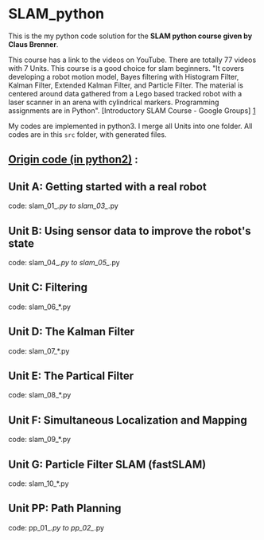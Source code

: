 # SLAM_python

This is the my python code solution for the **SLAM python course given by Claus Brenner**.

This course has a link to the videos on YouTube. There are totally 77 videos with 7 Units. This course is a good choice for slam beginners. "It covers developing a robot motion model, Bayes filtering with Histogram Filter, Kalman Filter, Extended Kalman Filter, and Particle Filter.  The material is centered around data gathered from a Lego based tracked robot with a laser scanner in an arena with cylindrical markers. Programming assignments are in Python". [Introductory SLAM Course - Google Groups] [1]

My codes are implemented in python3. I merge all Units into one folder. All codes are in this `src` folder, with generated files.


## [Origin code (in python2)][2] : 

## Unit A: Getting started with a real robot
code: slam_01_*.py  to slam_03_*.py
## Unit B: Using sensor data to improve the robot's state
code: slam_04_*.py  to slam_05_*.py
## Unit C: Filtering
code: slam_06_*.py 
## Unit D: The Kalman Filter
code: slam_07_*.py 
## Unit E: The Partical Filter
code: slam_08_*.py 
## Unit F: Simultaneous Localization and Mapping
code: slam_09_*.py 
## Unit G: Particle Filter SLAM (fastSLAM)
code: slam_10_*.py 
## Unit PP: Path Planning
code: pp_01_*.py to pp_02_*.py

[1]: https://groups.google.com/forum/#!topic/hbrobotics/tWsZcbWt6es
[2]: https://drive.google.com/open?id=0BxwK9_xWk7ewUTFKVEIydTdfMzg